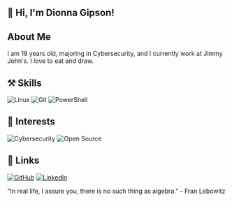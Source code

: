 ## 👏 Hi, I'm Dionna Gipson!
##  About Me
I am 18 years old, majoring in Cybersecurity, and I currently work at Jimmy John's. I love to eat and draw.
## ⚒️ Skills
![Linux](https://img.shields.io/badge/Linux-FCC624?logo=linux&logoColor=black)
![Git](https://img.shields.io/badge/Git-F05032?logo=git&logoColor=white)
![PowerShell](https://img.shields.io/badge/PowerShell-5391FE?logo=powershell&logoColor=white)
## 🎉 Interests
![Cybersecurity](https://img.shields.io/badge/Cybersecurity-0052CC?logo=protonvpn&logoColor=white)
![Open Source](https://img.shields.io/badge/Open%20Source-3DA639?logo=opensourceinitiative&logoColor=white)
## 🔗 Links
[![GitHub](https://img.shields.io/badge/GitHub-100000?logo=github&logoColor=white)](https://github.com/dionna-gipson)
[![LinkedIn](https://img.shields.io/badge/LinkedIn-0077B5?logo=linkedin&logoColor=white)](https://linkedin.com/in/dionnagipson)

"In real life, I assure you, there is no such thing as algebra." - Fran Lebowitz
